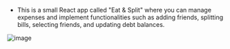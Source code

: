 - This is a small React app called "Eat & Split" where you can manage expenses and implement functionalities such as adding friends, splitting bills, selecting friends, and updating debt balances.

![image](https://github.com/user-attachments/assets/0b592ca8-3a1c-42d3-ba5f-ed507c8e7ea1)
